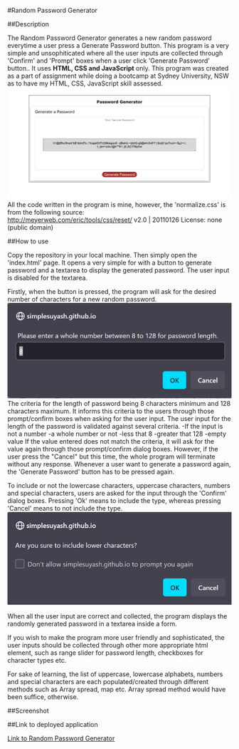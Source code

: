 #Random Password Generator

##Description

The Random Password Generator generates a new random password everytime a user press a Generate Password button. This program is a very simple and unsophiticated where all the user inputs are collected through 'Confirm' and 'Prompt' boxes when a user click 'Generate Password' button.. It uses **HTML, CSS and JavaScript** only. This program was created as a part of assignment while doing a bootcamp at Sydney University, NSW as to have my HTML, CSS, JavaScript skill assessed.
![image](./assets/image/screenshot-PW-generator.png)
All the code written in the program is mine, however, the 'normalize.css' is from the following source:  
 http://meyerweb.com/eric/tools/css/reset/
 v2.0 | 20110126
 License: none (public domain)
 



##How to use

Copy the repository in your local machine. Then simply open the 'index.html' page. It opens a very simple for with a button to generate password and a textarea to display the generated password. The user input is disabled for the textarea.

Firstly, when the button is pressed, the program will ask for the desired number of characters for a new random password. ![image](./assets/image/prompt-box.png) The criteria for the length of password being 8 characters minimum and 128 characters maximum. It informs this criteria to the users through those prompt/confirm boxes when asking for the user input. The user input for the length of the password is validated against several criteria. 
-If the input is not a number
-a whole number or not
-less that 8 
-greater that 128
-empty value
If the value entered does not match the criteria, it will ask for the value again through those prompt/confirm dialog boxes. However, if the user press the "Cancel" but this time, the whole program will terminate without any response. Whenever a user want to generate a password again, the 'Generate Password' button has to be pressed again. 

To include or not the lowercase characters, uppercase characters, numbers and special characters, users are asked for the input through the 'Confirm' dialog boxes. Pressing 'Ok' means to include the type, whereas pressing 'Cancel' means to not include the type.
![image](./assets/image/confirm-box.png)

When all the user input are correct and collected, the program displays the randomly generated password in a textarea inside a form. 

If you wish to make the program more user friendly and sophisticated, the user inputs should be collected through other more appropriate html element, such as range slider for password length, checkboxes for character types etc.

For sake of learning, the list of uppercase, lowercase alphabets, numbers and special characters are each populated/created through different methods such as Array spread, map etc. Array spread method would have been suffice, otherwise.

##Screenshot

##Link to deployed application

[Link to Random Password Generator](https://simplesuyash.github.io/password-generator/)
